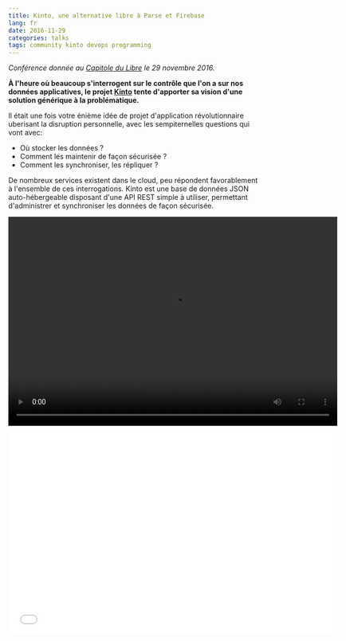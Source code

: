 ```yaml
---
title: Kinto, une alternative libre à Parse et Firebase
lang: fr
date: 2016-11-29
categories: talks
tags: community kinto devops programming
---
```


*Conférence donnée au [Capitole du Libre](https://2016.capitoledulibre.org/) le 29 novembre 2016.*

**À l'heure où beaucoup s'interrogent sur le contrôle que l'on a sur nos données applicatives, le projet [Kinto](https://www.kinto-storage.org/) tente d'apporter sa vision d'une solution générique à la problématique.**

Il était une fois votre énième idée de projet d'application révolutionnaire uberisant la disruption personnelle, avec les sempiternelles questions qui vont avec:

- Où stocker les données ?
- Comment les maintenir de façon sécurisée ?
- Comment les synchroniser, les répliquer ?

De nombreux services existent dans le cloud, peu répondent favorablement à l'ensemble de ces interrogations. Kinto est une base de données JSON auto-hébergeable disposant d'une API REST simple à utiliser, permettant d'administrer et synchroniser les données de façon sécurisée.

<video width="660" height="420" controls="controls">
  <source type="video/mp4"
    src="http://videos2016.capitoledulibre.org/technologies-web/n1k0-kinto-une-alternative-libre-a-parse-et-firebase.mp4"/>
</video>

<iframe src="//slides.com/n1k0/kinto-capitole/embed"
  width="660"
  height="420"
  scrolling="no"
  frameborder="0"
  webkitallowfullscreen
  mozallowfullscreen
  allowfullscreen>
  <p>Your browser doesn't support iframes it seems.</p>
</iframe>

